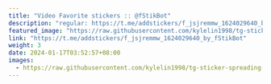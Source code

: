 ```yaml
---
title: "Video Favorite stickers :: @fStikBot"
description: "regular: https://t.me/addstickers/f_jsjremmw_1624029640_by_fStikBot"
featured_image: "https://raw.githubusercontent.com/kylelin1998/tg-sticker-spreading-worldwide-images/main/img/f1411f25-0626-4178-b6ec-de1bf09fb2bc.jpg"
link: "https://t.me/addstickers/f_jsjremmw_1624029640_by_fStikBot"
weight: 3
date: 2024-01-17T03:52:57+08:00
images:
  - https://raw.githubusercontent.com/kylelin1998/tg-sticker-spreading-worldwide-images/main/img/f1411f25-0626-4178-b6ec-de1bf09fb2bc.jpg
---
```


